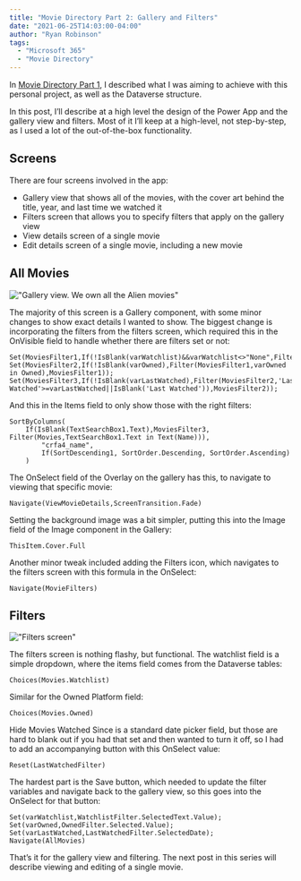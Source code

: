 ```yaml
---
title: "Movie Directory Part 2: Gallery and Filters"
date: "2021-06-25T14:03:00-04:00"
author: "Ryan Robinson"
tags:
  - "Microsoft 365"
  - "Movie Directory"
---
```


In [Movie Directory Part 1](/posts/2021/movie-directory-1-data/), I described what I was aiming to achieve with this personal project, as well as the Dataverse structure.

In this post, I’ll describe at a high level the design of the Power App and the gallery view and filters. Most of it I’ll keep at a high-level, not step-by-step, as I used a lot of the out-of-the-box functionality.

## Screens

There are four screens involved in the app:

- Gallery view that shows all of the movies, with the cover art behind the title, year, and last time we watched it
- Filters screen that allows you to specify filters that apply on the gallery view
- View details screen of a single movie
- Edit details screen of a single movie, including a new movie

## All Movies

!["Gallery view. We own all the Alien movies"](./gallery-view.png)

The majority of this screen is a Gallery component, with some minor changes to show exact details I wanted to show. The biggest change is incorporating the filters from the filters screen, which required this in the OnVisible field to handle whether there are filters set or not:

```powerfx
Set(MoviesFilter1,If(!IsBlank(varWatchlist)&&varWatchlist<>"None",Filter(Movies,Text(Watchlist)=varWatchlist),Movies));
Set(MoviesFilter2,If(!IsBlank(varOwned),Filter(MoviesFilter1,varOwned in Owned),MoviesFilter1));
Set(MoviesFilter3,If(!IsBlank(varLastWatched),Filter(MoviesFilter2,'Last Watched'>=varLastWatched||IsBlank('Last Watched')),MoviesFilter2));
```

And this in the Items field to only show those with the right filters:

```powerfx
SortByColumns(
    If(IsBlank(TextSearchBox1.Text),MoviesFilter3, Filter(Movies,TextSearchBox1.Text in Text(Name))),
        "crfa4_name", 
        If(SortDescending1, SortOrder.Descending, SortOrder.Ascending)
    )
```

The OnSelect field of the Overlay on the gallery has this, to navigate to viewing that specific movie:

```powerfx
Navigate(ViewMovieDetails,ScreenTransition.Fade)
```

Setting the background image was a bit simpler, putting this into the Image field of the Image component in the Gallery:

```powerfx
ThisItem.Cover.Full
```

Another minor tweak included adding the Filters icon, which navigates to the filters screen with this formula in the OnSelect:

```powerfx
Navigate(MovieFilters)
```

## Filters

!["Filters screen"](./filters.png)

The filters screen is nothing flashy, but functional. The watchlist field is a simple dropdown, where the items field comes from the Dataverse tables:

```powerfx
Choices(Movies.Watchlist)
```

Similar for the Owned Platform field:

```powerfx
Choices(Movies.Owned)
```

Hide Movies Watched Since is a standard date picker field, but those are hard to blank out if you had that set and then wanted to turn it off, so I had to add an accompanying button with this OnSelect value:

```powerfx
Reset(LastWatchedFilter)
```

The hardest part is the Save button, which needed to update the filter variables and navigate back to the gallery view, so this goes into the OnSelect for that button:

```powerfx
Set(varWatchlist,WatchlistFilter.SelectedText.Value);
Set(varOwned,OwnedFilter.Selected.Value);
Set(varLastWatched,LastWatchedFilter.SelectedDate);
Navigate(AllMovies)
```

That’s it for the gallery view and filtering. The next post in this series will describe viewing and editing of a single movie.
